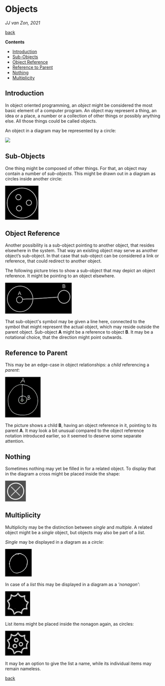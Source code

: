 ﻿Objects
=======

*JJ van Zon, 2021*

[back](../../)

__Contents__

- [Introduction](#introduction)
- [Sub-Objects](#sub-objects)
- [Object Reference](#object-reference)
- [Reference to Parent](#reference-to-parent)
- [Nothing](#nothing)
- [Multiplicity](#multiplicity)

Introduction
------------

In object oriented programming, an *object* might be considered the most basic element of a computer program. An object may represent a thing, an idea or a place, a number or a collection of other things or possibly anything else. All those things could be called objects.

An object in a diagram may be represented by a circle:

![](images/Objects.001.png)

Sub-Objects
-----------

One thing might be composed of other things. For that, an object may contain a number of *sub-objects*. This might be drawn out in a diagram as circles inside another circle:

![](images/Objects.002.png)

Object Reference
----------------

Another possibility is a sub-object pointing to another object, that resides elsewhere in the system. That way an existing object may serve as another object’s sub-object. In that case that sub-object can be considered a link or reference, that could redirect to another object.

The following picture tries to show a sub-object that may depict an object reference. It might be pointing to an object elsewhere.

![](images/Objects.003.png)

That sub-object's symbol may be given a line here, connected to the symbol that might represent the actual object, which may reside outside the parent object. Sub-object __A__ might be a reference to object __B__. It may be a notational choice, that the direction might point outwards.

Reference to Parent
-------------------

This may be an edge-case in object relationships: a *child* referencing a *parent*:

![](images/reference-to-parent.png)

The picture shows a child __B__, having an object reference in it, pointing to its parent __A__. It may look a bit unusual compared to the object reference notation introduced earlier, so it seemed to deserve some separate attention.

Nothing
-------

Sometimes nothing may yet be filled in for a related object. To display that in the diagram a cross might be placed inside the shape:

![](images/Objects.004.png)

Multiplicity
------------

Multiplicity may be the distinction between *single* and *multiple*. A related object might be a *single* object, but objects may also be part of a *list*.

*Single* may be displayed in a diagram as a *circle*:

![](images/Objects.005.png)

In case of a *list* this may be displayed in a diagram as a *'nonagon'*:

![](images/Objects.006.png)

List items might be placed inside the nonagon again, as circles:

![](images/Objects.007.png)

It may be an option to give the list a name, while its individual items may remain nameless.

[back](../../)